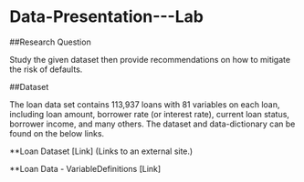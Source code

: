 # Data-Presentation---Lab
##Research Question

Study the given dataset then provide recommendations on how to mitigate the risk of defaults. 

##Dataset

The loan data set contains 113,937 loans with 81 variables on each loan, including loan amount, borrower rate (or interest rate), current loan status, borrower income, and many others. The dataset and data-dictionary can be found on the below links.

**Loan Dataset [Link] (Links to an external site.)

**Loan Data - VariableDefinitions [Link]
